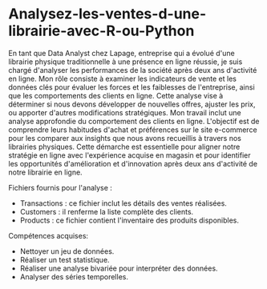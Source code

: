 # Analysez-les-ventes-d-une-librairie-avec-R-ou-Python

En tant que Data Analyst chez Lapage, entreprise qui a évolué d'une librairie physique traditionnelle à une présence en ligne réussie, je suis chargé d'analyser les performances de la société après deux ans d'activité en ligne. Mon rôle consiste à examiner les indicateurs de vente et les données clés pour évaluer les forces et les faiblesses de l'entreprise, ainsi que les comportements des clients en ligne. Cette analyse vise à déterminer si nous devons développer de nouvelles offres, ajuster les prix, ou apporter d'autres modifications stratégiques.
Mon travail inclut une analyse approfondie du comportement des clients en ligne. L'objectif est de comprendre leurs habitudes d'achat et préférences sur le site e-commerce pour les comparer aux insights que nous avons recueillis à travers nos librairies physiques. Cette démarche est essentielle pour aligner notre stratégie en ligne avec l'expérience acquise en magasin et pour identifier les opportunités d'amélioration et d'innovation après deux ans d'activité de notre librairie en ligne.

Fichiers fournis pour l'analyse :

* Transactions : ce fichier inclut les détails des ventes réalisées.
* Customers : il renferme la liste complète des clients.
* Products : ce fichier contient l'inventaire des produits disponibles.

  
Compétences acquises:

* Nettoyer un jeu de données.
* Réaliser un test statistique.
* Réaliser une analyse bivariée pour interpréter des données.
* Analyser des séries temporelles.
